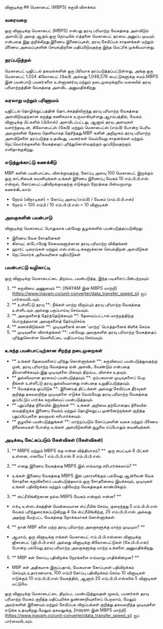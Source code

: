 வினாடிக்கு ## மெகாபைட் (MBPS) கருவி விளக்கம்

### வரையறை
ஒரு வினாடிக்கு மெகாபைட் (MBPS) என்பது தரவு பரிமாற்ற வேகத்தை அளவிடும் அளவீட்டு அலகு ஆகும்.ஒரு நொடியில் எத்தனை மெகாபைட் தரவை அனுப்ப முடியும் என்பதை இது குறிக்கிறது.இணைய இணைப்புகள், தரவு சேமிப்பக சாதனங்கள் மற்றும் பிணைய அமைப்புகளின் செயல்திறனை மதிப்பிடுவதற்கு இந்த மெட்ரிக் முக்கியமானது.

### தரப்படுத்தல்
மெகாபைட் டிஜிட்டல் தகவல்களின் ஒரு பிரிவாக தரப்படுத்தப்பட்டுள்ளது, அங்கு ஒரு மெகாபைட் 1,024 கிலோபைட் (கேபி) அல்லது 1,048,576 பைட்டுகளுக்கு சமம்.MBPS இன் பயன்பாடு பயனர்களை உள்ளுணர்வு மற்றும் நடைமுறைக்குரிய வகையில் தரவு பரிமாற்றத்தின் வேகத்தை அளவிட அனுமதிக்கிறது.

### வரலாறு மற்றும் பரிணாமம்
டிஜிட்டல் தொழில்நுட்பத்தின் தொடக்கத்திலிருந்து தரவு பரிமாற்ற வேகத்தை அளவிடுவதற்கான கருத்து கணிசமாக உருவாகியுள்ளது.ஆரம்பத்தில், வேகம் வினாடிக்கு பிட்களில் (பிபிஎஸ்) அளவிடப்பட்டது, ஆனால் தரவு அளவுகள் வளர்ந்தவுடன், கிலோபைட்ஸ் (கேபி) மற்றும் மெகாபைட்ஸ் (எம்பி) போன்ற பெரிய அலகுகளின் தேவை தெளிவாகத் தெரிந்தது.MBP களின் அறிமுகம் தரவு பரிமாற்ற அளவீடுகளை தரப்படுத்த உதவியது, பயனர்கள் வெவ்வேறு சாதனங்கள் மற்றும் நெட்வொர்க்குகளில் வேகத்தைப் புரிந்துகொள்வதற்கும் ஒப்பிடுவதற்கும் எளிதாக்குகிறது.

### எடுத்துக்காட்டு கணக்கீடு
MBP களின் பயன்பாட்டை விளக்குவதற்கு, கோப்பு அளவு 100 மெகாபைட் இருக்கும் ஒரு காட்சியைக் கவனியுங்கள்.உங்கள் இணைய இணைப்பு வேகம் 10 எம்.பி.பி.எஸ் என்றால், கோப்பைப் பதிவிறக்குவதற்கு எடுக்கும் நேரத்தை பின்வருமாறு கணக்கிடலாம்:
- நேரம் (விநாடிகள்) = கோப்பு அளவு (எம்பி) / வேகம் (எம்.பி.பி.எஸ்)
- நேரம் = 100 எம்பி / 10 எம்.பி.பி.எஸ் = 10 வினாடிகள்

### அலகுகளின் பயன்பாடு
வினாடிக்கு மெகாபைட் பொதுவாக பல்வேறு சூழல்களில் பயன்படுத்தப்படுகிறது:
- இணைய வேக சோதனைகள்
- கிளவுட் ஸ்டோரேஜ் சேவைகளுக்கான தரவு பரிமாற்ற விகிதங்கள்
- ஹார்ட் டிரைவ்கள் மற்றும் எஸ்.எஸ்.டி.க்களுக்கான செயல்திறன் அளவீடுகள்
- நெட்வொர்க் அலைவரிசை மதிப்பீடுகள்

### பயன்பாட்டு வழிகாட்டி
ஒரு வினாடிக்கு மெகாபைட்டை திறம்பட பயன்படுத்த, இந்த படிகளைப் பின்பற்றவும்:
1. ** கருவியை அணுகவும் **: [INAYAM இன் MBPS மாற்றி] (https://www.inayam.co/unit-converter/data_transfer_speed_si) ஐப் பார்வையிடவும்.
2. ** உள்ளீட்டு தரவு **: நீங்கள் மாற்ற விரும்பும் தரவு பரிமாற்ற வேகத்தை உள்ளிடவும் அல்லது பகுப்பாய்வு செய்யவும்.
3. ** அலகுகளைத் தேர்ந்தெடுக்கவும் **: தேவைப்பட்டால் மாற்றத்திற்கு பொருத்தமான அலகுகளைத் தேர்வுசெய்க.
4. ** கணக்கிடுங்கள் **: முடிவுகளைக் காண 'மாற்ற' பொத்தானைக் கிளிக் செய்க.
5. ** முடிவுகளை விளக்குங்கள் **: பல்வேறு அலகுகளில் தரவு பரிமாற்ற வேகத்தைப் புரிந்துகொள்ள வெளியீட்டை மதிப்பாய்வு செய்யவும்.

### உகந்த பயன்பாட்டிற்கான சிறந்த நடைமுறைகள்
- ** உங்கள் தேவைகளைப் புரிந்து கொள்ளுங்கள் **: கருவியைப் பயன்படுத்துவதற்கு முன், தரவு பரிமாற்ற வேகத்தை ஏன் அளவிட வேண்டும் என்பதை தீர்மானிக்கவும்.இது முடிவுகளை மிகவும் திறம்பட விளக்க உதவும்.
- ** துல்லியமான தரவைப் பயன்படுத்தவும் **: நம்பகமான முடிவுகளைப் பெற நீங்கள் உள்ளீட்டு தரவு துல்லியமானது என்பதை உறுதிப்படுத்தவும்.
- ** வேகத்தை ஒப்பிடுக **: இணையத் திட்டங்கள் அல்லது சேமிப்பக தீர்வுகள் குறித்து தகவலறிந்த முடிவுகளை எடுக்க வெவ்வேறு தரவு பரிமாற்ற வேகத்தை ஒப்பிட்டுப் பார்க்க கருவியைப் பயன்படுத்தவும்.
- ** புதுப்பித்த நிலையில் இருங்கள் **: உங்கள் அறிவை தற்போதைய நிலையில் வைத்திருக்க இணைய வேகம் மற்றும் தொழில்நுட்ப முன்னேற்றங்கள் குறித்த புதுப்பிப்புகளை தவறாமல் சரிபார்க்கவும்.
- ** சூழலில் பயன்படுத்துங்கள் **: மாற்றப்படும் கோப்புகளின் வகை மற்றும் பிணைய நிலைமைகள் போன்ற உங்கள் அளவீடுகளின் சூழலை எப்போதும் கவனியுங்கள்.

### அடிக்கடி கேட்கப்படும் கேள்விகள் (கேள்விகள்)

1. ** MBPS மற்றும் MBPS க்கு என்ன வித்தியாசம்? **
.ஒரு பைட்டில் 8 பிட்கள் உள்ளன, எனவே 1 எம்.பி.பி.எஸ் 8 எம்.பி.பி.எஸ்.

2. ** எனது இணைய வேகத்தை MBPS இல் எவ்வாறு சரிபார்க்கலாம்? **
- உங்கள் இணைய வேகத்தை MBPS இல் புகாரளிக்கும் பல்வேறு ஆன்லைன் வேக சோதனை கருவிகளைப் பயன்படுத்தலாம்.ஒரு சோதனையை இயக்கவும், முடிவுகள் உங்கள் பதிவிறக்கம் மற்றும் பதிவேற்ற வேகத்தைக் காண்பிக்கும்.

3. ** ஸ்ட்ரீமிங்கிற்கான நல்ல MBPS வேகம் என்றால் என்ன? **
- எச்டி உள்ளடக்கத்தின் மென்மையான ஸ்ட்ரீமிங் செய்ய, குறைந்தது 5 எம்.பி.பி.எஸ் வேகம் பரிந்துரைக்கப்படுகிறது.4 கே ஸ்ட்ரீமிங்கிற்கு, 25 எம்.பி.பி.எஸ் அல்லது அதற்கு மேற்பட்ட வேகத்தை நோக்கமாகக் கொள்ளுங்கள்.

4. ** நான் MBP களை மற்ற தரவு பரிமாற்ற அலகுகளுக்கு மாற்ற முடியுமா? **
- ஆமாம், ஒரு வினாடிக்கு எங்கள் மெகாபைட் எம்.பி.பி.எஸ்ஸை வினாடிக்கு ஜிகாபைட் (ஜி.பி.பி.எஸ்) அல்லது வினாடிக்கு கிலோபைட்டுகள் (கே.பி.பி.எஸ்) போன்ற பல்வேறு தரவு பரிமாற்ற அலகுகளுக்கு மாற்ற உங்களை அனுமதிக்கிறது.

5. ** MBP கள் கோப்பு பதிவிறக்க நேரங்களை எவ்வாறு பாதிக்கின்றன? **
- MBP கள் அதிகமாக இருப்பதால், வேகமான கோப்புகள் பதிவிறக்கம் செய்யும்.உதாரணமாக, 100 எம்பி கோப்பு பதிவிறக்கம் செய்ய 10 வினாடிகள் எடுக்கும் 10 எம்.பி.பி.எஸ் வேகத்தில், ஆனால் 20 எம்.பி.பி.எஸ்ஸில் 5 வினாடிகள் மட்டுமே.

ஒரு வினாடிக்கு மெகாபைட்டை திறம்பட பயன்படுத்துவதன் மூலம், பயனர்கள் தரவு பரிமாற்ற வேகம் குறித்த மதிப்புமிக்க நுண்ணறிவுகளைப் பெறலாம், மேலும் அவர்களின் இணையம் மற்றும் சேமிப்பக விருப்பங்கள் குறித்து தகவலறிந்த முடிவுகளை எடுக்க உதவுகிறது.மேலும் தகவலுக்கு, [inayam இன் MBPS மாற்றி] (https://www.inayam.co/unit-converter/data_transfer_speed_si) ஐப் பார்வையிடவும்.
